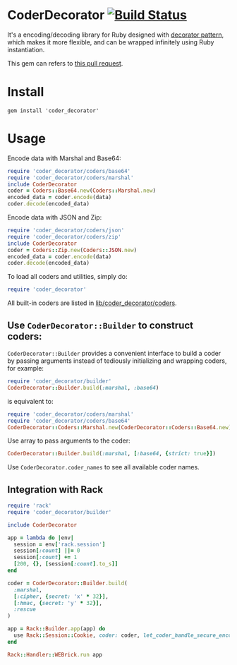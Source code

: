 # CoderDecorator [![Build Status](https://travis-ci.org/tonytonyjan/coder_decorator.svg?branch=master)](https://travis-ci.org/tonytonyjan/coder_decorator)

It's a encoding/decoding library for Ruby designed with [decorator pattern](https://en.wikipedia.org/wiki/Decorator_pattern), which makes it more flexible, and can be wrapped infinitely using Ruby instantiation.

This gem can refers to [this pull request](https://github.com/rack/rack/pull/1134).

# Install

```
gem install 'coder_decorator'
```

# Usage

Encode data with Marshal and Base64:

```ruby
require 'coder_decorator/coders/base64'
require 'coder_decorator/coders/marshal'
include CoderDecorator
coder = Coders::Base64.new(Coders::Marshal.new)
encoded_data = coder.encode(data)
coder.decode(encoded_data)
```

Encode data with JSON and Zip:

```ruby
require 'coder_decorator/coders/json'
require 'coder_decorator/coders/zip'
include CoderDecorator
coder = Coders::Zip.new(Coders::JSON.new)
encoded_data = coder.encode(data)
coder.decode(encoded_data)
```

To load all coders and utilities, simply do:

```ruby
require 'coder_decorator'
```

All built-in coders are listed in [lib/coder_decorator/coders](lib/coder_decorator/coders).

## Use `CoderDecorator::Builder` to construct coders:

`CoderDecorator::Builder` provides a convenient interface to build a coder by passing arguments instead of tediously initializing and wrapping coders, for example:

```ruby
require 'coder_decorator/builder'
CoderDecorator::Builder.build(:marshal, :base64)
```

is equivalent to:

```ruby
require 'coder_decorator/coders/marshal'
require 'coder_decorator/coders/base64'
CoderDecorator::Coders::Marshal.new(CoderDecorator::Coders::Base64.new)
```

Use array to pass arguments to the coder:

```ruby
CoderDecorator::Builder.build(:marshal, [:base64, {strict: true}])
```

Use `CoderDecorator.coder_names` to see all available coder names.

## Integration with Rack

```ruby
require 'rack'
require 'coder_decorator/builder'

include CoderDecorator

app = lambda do |env|
  session = env['rack.session']
  session[:count] ||= 0
  session[:count] += 1
  [200, {}, [session[:count].to_s]]
end

coder = CoderDecorator::Builder.build(
  :marshal,
  [:cipher, {secret: 'x' * 32}],
  [:hmac, {secret: 'y' * 32}],
  :rescue
)

app = Rack::Builder.app(app) do
  use Rack::Session::Cookie, coder: coder, let_coder_handle_secure_encoding: true
end

Rack::Handler::WEBrick.run app
```
